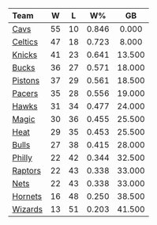 | Team                            |  W  |  L  |  W%   |   GB   |
|:--------------------------------|:---:|:---:|:-----:|:------:|
| [Cavs](/r/clevelandcavs)        | 55  | 10  | 0.846 | 0.000  |
| [Celtics](/r/bostonceltics)     | 47  | 18  | 0.723 | 8.000  |
| [Knicks](/r/NYKnicks)           | 41  | 23  | 0.641 | 13.500 |
| [Bucks](/r/MkeBucks)            | 36  | 27  | 0.571 | 18.000 |
| [Pistons](/r/DetroitPistons)    | 37  | 29  | 0.561 | 18.500 |
| [Pacers](/r/pacers)             | 35  | 28  | 0.556 | 19.000 |
| [Hawks](/r/AtlantaHawks)        | 31  | 34  | 0.477 | 24.000 |
| [Magic](/r/OrlandoMagic)        | 30  | 36  | 0.455 | 25.500 |
| [Heat](/r/heat)                 | 29  | 35  | 0.453 | 25.500 |
| [Bulls](/r/chicagobulls)        | 27  | 38  | 0.415 | 28.000 |
| [Philly](/r/sixers)             | 22  | 42  | 0.344 | 32.500 |
| [Raptors](/r/torontoraptors)    | 22  | 43  | 0.338 | 33.000 |
| [Nets](/r/GoNets)               | 22  | 43  | 0.338 | 33.000 |
| [Hornets](/r/CharlotteHornets)  | 16  | 48  | 0.250 | 38.500 |
| [Wizards](/r/washingtonwizards) | 13  | 51  | 0.203 | 41.500 |
